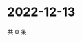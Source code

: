 # 2022-12-13

共 0 条

<!-- BEGIN WEIBO -->
<!-- 最后更新时间 Tue Dec 13 2022 02:17:45 GMT+0800 (China Standard Time) -->

<!-- END WEIBO -->
